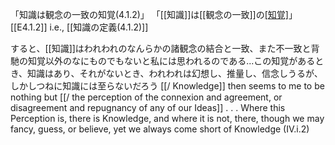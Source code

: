 「知識は観念の一致の知覚(4.1.2)」
 「[[知識]]は[[観念の一致]]の[[知覚]](4.1.2)」
 [[E4.1.2]]
 i.e., [[知識の定義(4.1.2)]]

 すると、[[知識]]はわれわれのなんらかの諸観念の結合と一致、また不一致と背馳の知覚以外のなにものでもないと私には思われるのである...この知覚があるとき、知識はあり、それがないとき、われわれは幻想し、推量し、信念しうるが、しかしつねに知識には至らないだろう
 [[/ Knowledge]] then seems to me to be nothing but [[/ the perception of the connexion and agreement, or disagreement and repugnancy of any of our Ideas]] . . . Where this Perception is, there is Knowledge, and where it is not, there, though we may fancy, guess, or believe, yet we always come short of Knowledge (IV.i.2)
